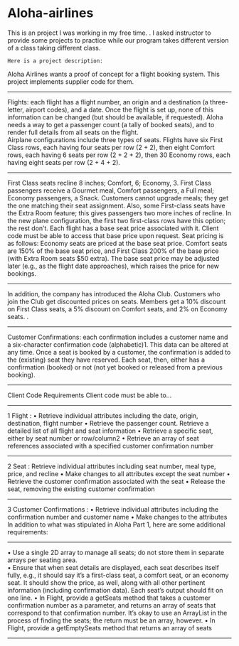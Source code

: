 # Aloha-airlines

This is an project I was working in my free time. . I asked instructor to provide some projects to practice while our program takes different version of a class taking different class.
~~~~~~~~~~~~~~~~~~~~~~~~~~~~~~~~~~~~~~~~~~~~~~~~~~~~~~~~~~~~~~~~~~~~~~~~~~~~~~~~~~~~~~~~~~~~~~~~~~~~~~~~~~~~~~~~~~~~~~
Here is a project description:
~~~~~~~~~~~~~~~~~~~~~~~~~~~~~~~~~~~~~~~~~~~~~~~~~~~~~~~~~~~~~~~~~~~~~~~~~~~~~~~~~~~~~~~~~~~~~~~~~~~~~~~~~~~~~~~~~~~~~~
Aloha Airlines wants a proof of concept for a flight booking system. This project implements supplier code for them.  
**********************************************************************************************************************

Flights:  each flight has a flight number, an origin and a destination (a three-letter, airport codes), and a date.  Once the flight is set up, none of this information can be changed (but should be available, if requested).  Aloha needs a way to get a passenger count (a tally of booked seats), and to render full details from all seats on the flight.   
Airplane configurations include three types of seats. Flights have six First Class rows, each having four seats per row (2 + 2), then eight Comfort rows, each having 6 seats per row (2 + 2 + 2), then 30 Economy rows, each having eight seats per row (2 + 4 + 2).  
**********************************************************************************************************************

First Class seats recline 8 inches; Comfort, 6; Economy, 3. First Class passengers receive a Gourmet meal, Comfort passengers, a Full meal; Economy passengers, a Snack. Customers cannot upgrade meals; they get the one matching their seat assignment.  Also, some First-class seats have the Extra Room feature; this gives passengers two more inches of recline.  In the new plane configuration, the first two first-class rows have this option; the rest don’t. 
Each flight has a base seat price associated with it. Client code must be able to access that base price upon request. Seat pricing is as follows:  Economy seats are priced at the base seat price. Comfort seats are 150% of the base seat price, and First Class 200% of the base price (with Extra Room seats $50 extra). The base seat price may be adjusted later (e.g., as the flight date approaches), which raises the price for new bookings. 
**********************************************************************************************************************

In addition, the company has introduced the Aloha Club. Customers who join the Club get discounted prices on seats. Members get a 10% discount on First Class seats, a 5% discount on Comfort seats, and 2% on Economy seats. . 
**********************************************************************************************************************

Customer Confirmations:  each confirmation includes a customer name and a six-character confirmation code (alphabetic)1.  This data can be altered at any time.  Once a seat is booked by a customer, the confirmation is added to the (existing) seat they have reserved.   Each seat, then, either has a confirmation (booked) or not (not yet booked or released from a previous booking). 
**********************************************************************************************************************
Client Code Requirements Client code must be able to… 
**********************************************************************************************************************

1 Flight :
• Retrieve individual attributes including the date, origin, destination, flight number • Retrieve the passenger count.  Retrieve a detailed list of all flight and seat information • Retrieve a specific seat, either by seat number or row/column2 • Retrieve an array of seat references associated with a specified customer confirmation number 
**********************************************************************************************************************

2 Seat :
 Retrieve individual attributes including seat number, meal type, price, and recline • Make changes to all attributes except the seat number • Retrieve the customer confirmation associated with the seat • Release the seat, removing the existing customer confirmation 
**********************************************************************************************************************

3 Customer Confirmations :
• Retrieve individual attributes including the confirmation number and customer name • Make changes to the attributes 
In addition to what was stipulated in Aloha Part 1, here are some additional requirements:
**********************************************************************************************************************

 • Use a single 2D array to manage all seats; do not store them in separate arrays per seating area.  
• Ensure that when seat details are displayed, each seat describes itself fully, e.g., it should say it’s a first-class seat, a comfort seat, or an economy seat. It should show the price, as well, along with all other pertinent information (including confirmation data). Each seat’s output should fit on one line.
 • In Flight, provide a getSeats method that takes a customer confirmation number as a parameter, and returns an array of seats that correspond to that confirmation number.  It’s okay to use an ArrayList in the process of finding the seats; the return must be an array, however.
 • In Flight, provide a getEmptySeats method that returns an array of seats
**********************************************************************************************************************

